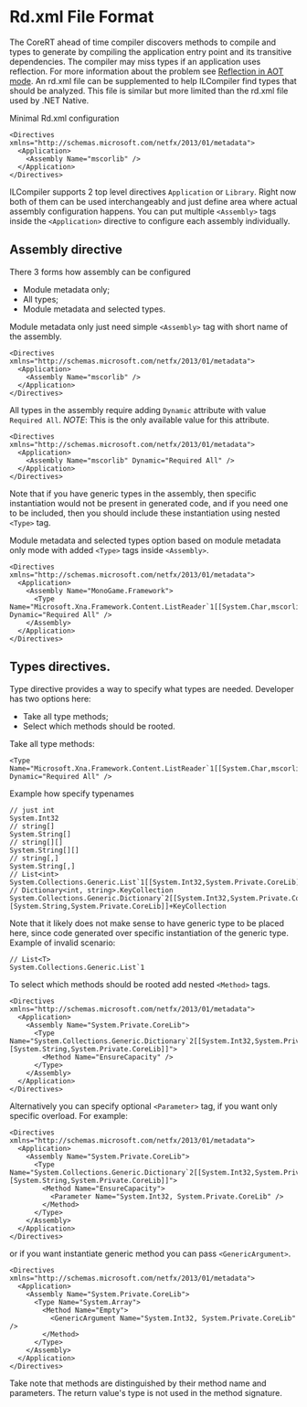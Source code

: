 Rd.xml File Format
==================

The CoreRT ahead of time compiler discovers methods to compile and types to generate by compiling the application entry point and its transitive dependencies. The compiler may miss types if an application uses reflection. For more information about the problem see [Reflection in AOT mode](reflection-in-aot-mode.md).
An rd.xml file can be supplemented to help ILCompiler find types that should be analyzed. This file is similar but more limited than the rd.xml file used by .NET Native.

Minimal Rd.xml configuration

```
<Directives xmlns="http://schemas.microsoft.com/netfx/2013/01/metadata">
  <Application>
    <Assembly Name="mscorlib" />
  </Application>
</Directives>
```

ILCompiler supports 2 top level directives `Application` or `Library`. Right now both of them can be used interchangeably and just define area where actual assembly configuration happens.
You can put multiple `<Assembly>` tags inside the `<Application>` directive to configure each assembly individually.

## Assembly directive

There 3 forms how assembly can be configured
- Module metadata only;
- All types;
- Module metadata and selected types.

Module metadata only just need simple `<Assembly>` tag with short name of the assembly.
```
<Directives xmlns="http://schemas.microsoft.com/netfx/2013/01/metadata">
  <Application>
    <Assembly Name="mscorlib" />
  </Application>
</Directives>
```

All types in the assembly require adding `Dynamic` attribute with value `Required All`. *NOTE*: This is the only available value for this attribute.
```
<Directives xmlns="http://schemas.microsoft.com/netfx/2013/01/metadata">
  <Application>
    <Assembly Name="mscorlib" Dynamic="Required All" />
  </Application>
</Directives>
```
Note that if you have generic types in the assembly, then specific instantiation would not be present in generated code, and if you need one to be included,
then you should include these instantiation using nested `<Type>` tag.

Module metadata and selected types option based on module metadata only mode with added `<Type>` tags inside `<Assembly>`.
```
<Directives xmlns="http://schemas.microsoft.com/netfx/2013/01/metadata">
  <Application>
    <Assembly Name="MonoGame.Framework">
      <Type Name="Microsoft.Xna.Framework.Content.ListReader`1[[System.Char,mscorlib]]" Dynamic="Required All" />
    </Assembly>
  </Application>
</Directives>
```

## Types directives.
Type directive provides a way to specify what types are needed. Developer has two options here: 
- Take all type methods;
- Select which methods should be rooted.

Take all type methods:
```
<Type Name="Microsoft.Xna.Framework.Content.ListReader`1[[System.Char,mscorlib]]" Dynamic="Required All" />
```

Example how specify typenames
```
// just int
System.Int32
// string[]
System.String[]
// string[][]
System.String[][]
// string[,]
System.String[,]
// List<int>
System.Collections.Generic.List`1[[System.Int32,System.Private.CoreLib]]
// Dictionary<int, string>.KeyCollection
System.Collections.Generic.Dictionary`2[[System.Int32,System.Private.CoreLib],[System.String,System.Private.CoreLib]]+KeyCollection
```

Note that it likely does not make sense to have generic type to be placed here, since code generated over specific instantiation of the generic type.
Example of invalid scenario:
```
// List<T>
System.Collections.Generic.List`1
```

To select which methods should be rooted add nested `<Method>` tags.
```
<Directives xmlns="http://schemas.microsoft.com/netfx/2013/01/metadata">
  <Application>
    <Assembly Name="System.Private.CoreLib">
      <Type Name="System.Collections.Generic.Dictionary`2[[System.Int32,System.Private.CoreLib],[System.String,System.Private.CoreLib]]">
        <Method Name="EnsureCapacity" />
      </Type>
    </Assembly>
  </Application>
</Directives>
```

Alternatively you can specify optional `<Parameter>` tag, if you want only specific overload. For example:
```
<Directives xmlns="http://schemas.microsoft.com/netfx/2013/01/metadata">
  <Application>
    <Assembly Name="System.Private.CoreLib">
      <Type Name="System.Collections.Generic.Dictionary`2[[System.Int32,System.Private.CoreLib],[System.String,System.Private.CoreLib]]">
        <Method Name="EnsureCapacity">
          <Parameter Name="System.Int32, System.Private.CoreLib" />
        </Method>
      </Type>
    </Assembly>
  </Application>
</Directives>
```

or if you want instantiate generic method you can pass `<GenericArgument>`.
```
<Directives xmlns="http://schemas.microsoft.com/netfx/2013/01/metadata">
  <Application>
    <Assembly Name="System.Private.CoreLib">
      <Type Name="System.Array">
        <Method Name="Empty">
          <GenericArgument Name="System.Int32, System.Private.CoreLib" />
        </Method>
      </Type>
    </Assembly>
  </Application>
</Directives>
```

Take note that methods are distinguished by their method name and parameters. The return value's type is not used in the method signature.
